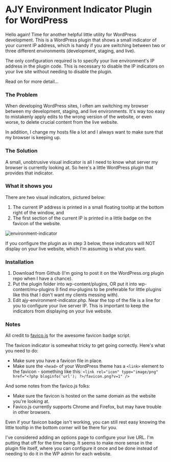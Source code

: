 # AJY Environment Indicator Plugin for WordPress

Hello again! Time for another helpful little utility for WordPress development. This is a WordPress
plugin that shows a small indicator of your current IP address, which is handy if you are switching
between two or three different environments (development, staging, and live).

The only configuration required is to specify your live environment's IP address in the plugin code.
This is necessary to disable the IP indicators on your live site without needing to disable the plugin.

Read on for more detail...

### The Problem

When developing WordPress sites, I often am switching my browser between my
development, staging, and live environments. It's way too easy to mistakenly apply edits
to the wrong version of the website, or even worse, to delete crucial content from the live
website.

In addition, I change my hosts file a lot and I always want to make sure that my browser is
keeping up.

### The Solution

A small, unobtrusive visual indicator is all I need to know what server my browser is currently
looking at. So here's a little WordPress plugin that provides that indicator.

### What it shows you

There are two visual indicators, pictured below:

1. The current IP address is printed in a small floating tooltip at the bottom right of the window, and
2. The first section of the current IP is printed in a little badge on the favicon of the website.

![environment-indicator](https://cloud.githubusercontent.com/assets/459077/5986507/8cbd2d54-a8af-11e4-9564-343948ac69b9.png)

If you configure the plugin as in step 3 below, these indicators will NOT display on your live
website, which I'm assuming is what you want.

### Installation

1. Download from Github (I'm going to post it on the WordPress.org plugin repo when I have a chance).
2. Put the plugin folder into wp-content/plugins, OR put it into wp-content/mu-plugins (I find mu-plugins
  to be preferable for little plugins like this that I don't want my clients messing with).
3. Edit ajy-environment-indicator.php. Near the top of the file is a line for you to configure
  your live server IP. This is important to keep the indicators from displaying on your live website.

### Notes

All credit to [favico.js](http://lab.ejci.net/favico.js/) for the awesome favicon badge script.

The favicon indicator is somewhat tricky to get going correctly. Here's what you need to do:

* Make sure you have a favicon file in place.
* Make sure the `<head>` of your WordPress theme has a `<link>` element to the favicon -
  something like this: `<link rel="icon" type="image/png" href="<?php bloginfo('url'); ?>/favicon.png?v=1" />`

And some notes from the favico.js folks:

* Make sure the favicon is hosted on the same domain as the website you're looking at.
* Favico.js currently supports Chrome and Firefox, but may have trouble in other browsers.

Even if your favicon badge isn't working, you can still rest easy knowing the little tooltip in the
bottom corner will be there for you.

I've considered adding an options page to configure your live URL. I'm putting that off for the
time being. It seems to make more sense in the plugin file itself, where you can configure it
once and be done instead of needing to do it in the WP admin for each website.
